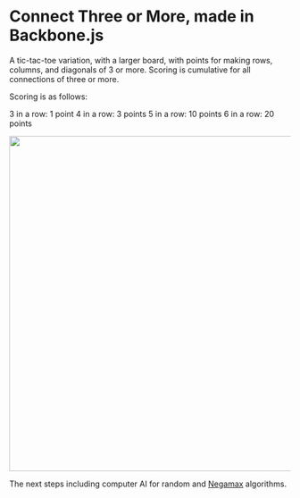 Connect Three or More, made in Backbone.js
==================
A tic-tac-toe variation, with a larger board, with points for making rows, columns, and diagonals of 3 or more. Scoring is cumulative for all connections of three or more.

Scoring is as follows:

3 in a row: 1 point
4 in a row: 3 points
5 in a row: 10 points
6 in a row: 20 points

<img src="http://kevinhamiltonsmith.com/wp-content/uploads/2013/06/connect-3-or-more-backbone.png" width="600" />

The next steps including computer AI for random and <a href="http://en.wikipedia.org/wiki/Negamax">Negamax</a> algorithms.
